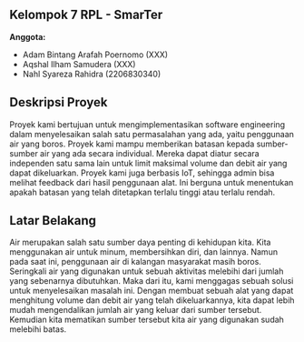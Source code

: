 ## Kelompok 7 RPL - SmarTer

**Anggota:**
- Adam Bintang Arafah Poernomo (XXX)
- Aqshal Ilham Samudera (XXX)
- Nahl Syareza Rahidra (2206830340)

## Deskripsi Proyek

Proyek kami bertujuan untuk mengimplementasikan software engineering dalam menyelesaikan salah satu permasalahan yang ada, yaitu penggunaan air yang boros. Proyek kami mampu memberikan batasan kepada sumber-sumber air yang ada secara individual. Mereka dapat diatur secara independen satu sama lain untuk limit maksimal volume dan debit air yang dapat dikeluarkan. Proyek kami juga berbasis IoT, sehingga admin bisa melihat feedback dari hasil penggunaan alat. Ini berguna untuk menentukan apakah batasan yang telah ditetapkan terlalu tinggi atau terlalu rendah.

## Latar Belakang
Air merupakan salah satu sumber daya penting di kehidupan kita. Kita menggunakan air untuk minum, membersihkan diri, dan lainnya. Namun pada saat ini, penggunaan air di kalangan masyarakat masih boros. Seringkali air yang digunakan untuk sebuah aktivitas melebihi dari jumlah yang sebenarnya dibutuhkan. Maka dari itu, kami menggagas sebuah solusi untuk menyelesaikan masalah ini. Dengan membuat sebuah alat yang dapat menghitung volume dan debit air yang telah dikeluarkannya, kita dapat lebih mudah mengendalikan jumlah air yang keluar dari sumber tersebut. Kemudian kita mematikan sumber tersebut kita air yang digunakan sudah melebihi batas.